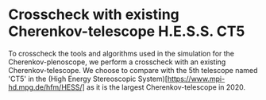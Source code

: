 # Crosscheck with existing Cherenkov-telescope H.E.S.S. CT5

To crosscheck the tools and algorithms used in the simulation for the Cherenkov-plenoscope, we perform a crosscheck with an existing Cherenkov-telescope. We choose to compare with the 5th telescope named 'CT5' in the (High Energy Stereoscopic System)[https://www.mpi-hd.mpg.de/hfm/HESS/] as it is the largest Cherenkov-telescope in 2020.

